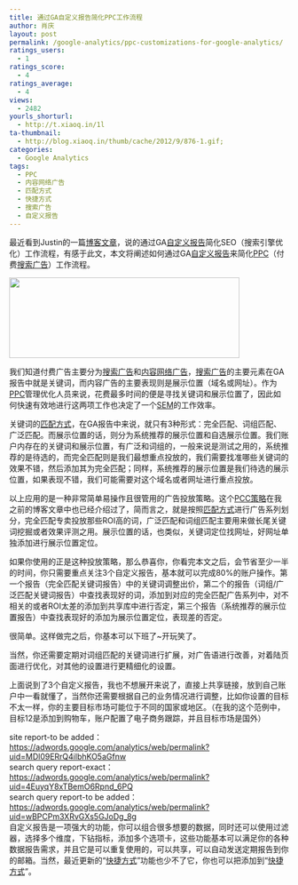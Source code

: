 ```yaml
---
title: 通过GA自定义报告简化PPC工作流程
author: 肖庆
layout: post
permalink: /google-analytics/ppc-customizations-for-google-analytics/
ratings_users:
  - 1
ratings_score:
  - 4
ratings_average:
  - 4
views:
  - 2482
yourls_shorturl:
  - http://t.xiaoq.in/1l
ta-thumbnail:
  - http://blog.xiaoq.in/thumb/cache/2012/9/876-1.gif;
categories:
  - Google Analytics
tags:
  - PPC
  - 内容网络广告
  - 匹配方式
  - 快捷方式
  - 搜索广告
  - 自定义报告
---
```

最近看到Justin的一篇<a title="SEO Customizations for Google Analytics" href="http://cutroni.com/blog/2011/03/28/understanding-google-analytics-custom-reports/" target="_blank">博客文章</a>，说的通过GA<span class='wp_keywordlink_affiliate'><a href="http://blog.xiaoq.in/tag/%e8%87%aa%e5%ae%9a%e4%b9%89%e6%8a%a5%e5%91%8a/" title="查看自定义报告中的全部文章" target="_blank">自定义报告</a></span>简化SEO（搜索引擎优化）工作流程，有感于此文，本文将阐述如何通过GA<span class='wp_keywordlink_affiliate'><a href="http://blog.xiaoq.in/tag/%e8%87%aa%e5%ae%9a%e4%b9%89%e6%8a%a5%e5%91%8a/" title="查看自定义报告中的全部文章" target="_blank">自定义报告</a></span>来简化<span class='wp_keywordlink_affiliate'><a href="http://blog.xiaoq.in/tag/ppc/" title="查看PPC中的全部文章" target="_blank">PPC</a></span>（付费<span class='wp_keywordlink_affiliate'><a href="http://blog.xiaoq.in/tag/%e6%90%9c%e7%b4%a2%e5%b9%bf%e5%91%8a/" title="查看搜索广告中的全部文章" target="_blank">搜索广告</a></span>）工作流程。

<img class="alignnone size-full wp-image-877" title="ppc customized report" src="http://blog.xiaoq.in/cdn/2012/09/ppc-customized-report.gif" alt="" width="415" height="145" />

我们知道付费广告主要分为<span class='wp_keywordlink_affiliate'><a href="http://blog.xiaoq.in/tag/%e6%90%9c%e7%b4%a2%e5%b9%bf%e5%91%8a/" title="查看搜索广告中的全部文章" target="_blank">搜索广告</a></span>和<span class='wp_keywordlink_affiliate'><a href="http://blog.xiaoq.in/tag/%e5%86%85%e5%ae%b9%e7%bd%91%e7%bb%9c%e5%b9%bf%e5%91%8a/" title="查看内容网络广告中的全部文章" target="_blank">内容网络广告</a></span>，<span class='wp_keywordlink_affiliate'><a href="http://blog.xiaoq.in/tag/%e6%90%9c%e7%b4%a2%e5%b9%bf%e5%91%8a/" title="查看搜索广告中的全部文章" target="_blank">搜索广告</a></span>的主要元素在GA报告中就是关键词，而内容广告的主要表现则是展示位置（域名或网址）。作为<span class='wp_keywordlink_affiliate'><a href="http://blog.xiaoq.in/tag/ppc/" title="查看PPC中的全部文章" target="_blank">PPC</a></span>管理优化人员来说，花费最多时间的便是寻找关键词和展示位置了，因此如何快速有效地进行这两项工作也决定了一个<span class='wp_keywordlink'><a href="http://blog.xiaoq.in/sem/" title="SEM搜索引擎营销" target="_blank">SEM</a></span>的工作效率。

关键词的<span class='wp_keywordlink_affiliate'><a href="http://blog.xiaoq.in/tag/%e5%8c%b9%e9%85%8d%e6%96%b9%e5%bc%8f/" title="查看匹配方式中的全部文章" target="_blank">匹配方式</a></span>，在GA报告中来说，就只有3种形式：完全匹配、词组匹配、广泛匹配。而展示位置的话，则分为系统推荐的展示位置和自选展示位置。我们账户内存在的关键词和展示位置，有广泛和词组的，一般来说是测试之用的，系统推荐的是待选的，而完全匹配则是我们最想重点投放的，我们需要找准哪些关键词的效果不错，然后添加其为完全匹配；同样，系统推荐的展示位置是我们待选的展示位置，如果表现不错，我们可能需要对这个域名或者网址进行重点投放。

以上应用的是一种非常简单易操作且很管用的广告投放策略。这个<a title="PPC策略" href="http://xiaoq.in/google-adwords/3-strategies-for-organizing-your-match-types/" target="_blank">PCC策略</a>在我之前的博客文章中也已经介绍过了，简而言之，就是按照<span class='wp_keywordlink_affiliate'><a href="http://blog.xiaoq.in/tag/%e5%8c%b9%e9%85%8d%e6%96%b9%e5%bc%8f/" title="查看匹配方式中的全部文章" target="_blank">匹配方式</a></span>进行广告系列划分，完全匹配专卖投放那些ROI高的词，广泛匹配和词组匹配主要用来做长尾关键词挖掘或者效果评测之用。展示位置的话，也类似，关键词定位找网址，好网址单独添加进行展示位置定位。

如果你使用的正是这种投放策略，那么恭喜你，你看完本文之后，会节省至少一半的时间，你只需要重点关注3个自定义报告，基本就可以完成80%的账户操作。第一个报告（完全匹配关键词报告）中的关键词调整出价，第二个的报告（词组/广泛匹配关键词报告）中查找表现好的词，添加到对应的完全匹配广告系列中，对不相关的或者ROI太差的添加到共享库中进行否定，第三个报告（系统推荐的展示位置报告）中查找表现好的添加为展示位置定位，表现差的否定。

很简单。这样做完之后，你基本可以下班了~开玩笑了。

当然，你还需要定期对词组匹配的关键词进行扩展，对广告语进行改善，对着陆页面进行优化，对其他的设置进行更精细化的设置。

上面说到了3个自定义报告，我也不想展开来说了，直接上共享链接，放到自己账户中一看就懂了，当然你还需要根据自己的业务情况进行调整，比如你设置的目标不太一样，你的主要目标市场可能位于不同的国家或地区。（在我的这个范例中，目标12是添加到购物车，账户配置了电子商务跟踪，并且目标市场是国外）

<div>
  <div id="ID-reportHeader-title">
    <div>
      <div>
        site report-to be added：<a title="site report-to be added" href="https://adwords.google.com/analytics/web/permalink?uid=MDl09ERrQ4ilbhKO5aGfnw" target="_blank">https://adwords.google.com/analytics/web/permalink?uid=MDl09ERrQ4ilbhKO5aGfnw</a>
      </div>
    </div>
  </div>
</div>

<div id="ID-reportHeader-reportToolbar">
  search query report-exact：<a title="search query report-exact" href="https://adwords.google.com/analytics/web/permalink?uid=4EuyqY8xTBemO6Rpnd_6PQ" target="_blank">https://adwords.google.com/analytics/web/permalink?uid=4EuyqY8xTBemO6Rpnd_6PQ</a>
</div>

<div>
  search query report-to be added：<a title="search query report-to be added" href="https://adwords.google.com/analytics/web/permalink?uid=wBPCPm3XRvGXs5GJoDg_8g" target="_blank">https://adwords.google.com/analytics/web/permalink?uid=wBPCPm3XRvGXs5GJoDg_8g</a>
</div>

<div>
</div>

<div>
  自定义报告是一项强大的功能，你可以组合很多想要的数据，同时还可以使用过滤器，选择多个维度，下钻指标，添加多个选项卡，这些功能基本可以满足你的各种数据报告需求，并且它是可以重复使用的，可以共享，可以自动发送定期报告到你的邮箱。当然，最近更新的“<span class='wp_keywordlink_affiliate'><a href="http://blog.xiaoq.in/tag/%e5%bf%ab%e6%8d%b7%e6%96%b9%e5%bc%8f/" title="查看快捷方式中的全部文章" target="_blank">快捷方式</a></span>”功能也少不了它，你也可以把添加到“<span class='wp_keywordlink_affiliate'><a href="http://blog.xiaoq.in/tag/%e5%bf%ab%e6%8d%b7%e6%96%b9%e5%bc%8f/" title="查看快捷方式中的全部文章" target="_blank">快捷方式</a></span>”。
</div>

<div>
</div>